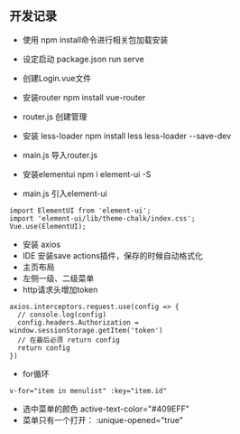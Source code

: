 ## 开发记录

- 使用 npm install命令进行相关包加载安装
- 设定启动 package.json run serve

- 创建Login.vue文件
- 安装router npm install vue-router
- router.js 创建管理
- 安装 less-loader  npm install less less-loader --save-dev
- main.js 导入router.js
- 安装elementui  npm i element-ui -S
- main.js 引入element-ui
```
import ElementUI from 'element-ui';
import 'element-ui/lib/theme-chalk/index.css';
Vue.use(ElementUI);
```
- 安装 axios
- IDE 安装save actions插件，保存的时候自动格式化
- 主页布局
- 左侧一级、二级菜单
- http请求头增加token
```
axios.interceptors.request.use(config => {
  // console.log(config)
  config.headers.Authorization = window.sessionStorage.getItem('token')
  // 在最后必须 return config
  return config
})
```
- for循环
```
v-for="item in menulist" :key="item.id"
```
- 选中菜单的颜色 active-text-color="#409EFF"
- 菜单只有一个打开： :unique-opened="true"
